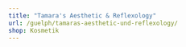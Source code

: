 ```yaml
---
title: "Tamara's Aesthetic & Reflexology"
url: /guelph/tamaras-aesthetic-und-reflexology/
shop: Kosmetik
---
```

